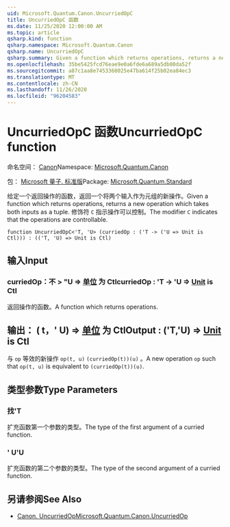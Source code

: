 ```yaml
---
uid: Microsoft.Quantum.Canon.UncurriedOpC
title: UncurriedOpC 函数
ms.date: 11/25/2020 12:00:00 AM
ms.topic: article
qsharp.kind: function
qsharp.namespace: Microsoft.Quantum.Canon
qsharp.name: UncurriedOpC
qsharp.summary: Given a function which returns operations, returns a new operation which takes both inputs as a tuple. The modifier `C` indicates that the operations are controllable.
ms.openlocfilehash: 35be5425fcd76eae9e0a6fde6a689a5db00da52f
ms.sourcegitcommit: a87c1aa8e7453360025e47ba614f25b02ea84ec3
ms.translationtype: MT
ms.contentlocale: zh-CN
ms.lasthandoff: 11/26/2020
ms.locfileid: "96204583"
---
```

# <a name="uncurriedopc-function"></a><span data-ttu-id="8bf7f-102">UncurriedOpC 函数</span><span class="sxs-lookup"><span data-stu-id="8bf7f-102">UncurriedOpC function</span></span>

<span data-ttu-id="8bf7f-103">命名空间： [Canon](xref:Microsoft.Quantum.Canon)</span><span class="sxs-lookup"><span data-stu-id="8bf7f-103">Namespace: [Microsoft.Quantum.Canon](xref:Microsoft.Quantum.Canon)</span></span>

<span data-ttu-id="8bf7f-104">包： [Microsoft 量子. 标准版](https://nuget.org/packages/Microsoft.Quantum.Standard)</span><span class="sxs-lookup"><span data-stu-id="8bf7f-104">Package: [Microsoft.Quantum.Standard](https://nuget.org/packages/Microsoft.Quantum.Standard)</span></span>


<span data-ttu-id="8bf7f-105">给定一个返回操作的函数，返回一个将两个输入作为元组的新操作。</span><span class="sxs-lookup"><span data-stu-id="8bf7f-105">Given a function which returns operations, returns a new operation which takes both inputs as a tuple.</span></span>
<span data-ttu-id="8bf7f-106">修饰符 `C` 指示操作可以控制。</span><span class="sxs-lookup"><span data-stu-id="8bf7f-106">The modifier `C` indicates that the operations are controllable.</span></span>

```qsharp
function UncurriedOpC<'T, 'U> (curriedOp : ('T -> ('U => Unit is Ctl))) : (('T, 'U) => Unit is Ctl)
```


## <a name="input"></a><span data-ttu-id="8bf7f-107">输入</span><span class="sxs-lookup"><span data-stu-id="8bf7f-107">Input</span></span>

### <a name="curriedop--t---u--unit--is-ctl"></a><span data-ttu-id="8bf7f-108">curriedOp：不 > "U => [单位](xref:microsoft.quantum.lang-ref.unit)  为 Ctl</span><span class="sxs-lookup"><span data-stu-id="8bf7f-108">curriedOp : 'T -> 'U => [Unit](xref:microsoft.quantum.lang-ref.unit)  is Ctl</span></span>

<span data-ttu-id="8bf7f-109">返回操作的函数。</span><span class="sxs-lookup"><span data-stu-id="8bf7f-109">A function which returns operations.</span></span>



## <a name="output--tu--unit--is-ctl"></a><span data-ttu-id="8bf7f-110">输出： ( t，' U) => [单位](xref:microsoft.quantum.lang-ref.unit)  为 Ctl</span><span class="sxs-lookup"><span data-stu-id="8bf7f-110">Output : ('T,'U) => [Unit](xref:microsoft.quantum.lang-ref.unit)  is Ctl</span></span>

<span data-ttu-id="8bf7f-111">与 `op` 等效的新操作 `op(t, u)` `(curriedOp(t))(u)` 。</span><span class="sxs-lookup"><span data-stu-id="8bf7f-111">A new operation `op` such that `op(t, u)` is equivalent to `(curriedOp(t))(u)`.</span></span>

## <a name="type-parameters"></a><span data-ttu-id="8bf7f-112">类型参数</span><span class="sxs-lookup"><span data-stu-id="8bf7f-112">Type Parameters</span></span>

### <a name="t"></a><span data-ttu-id="8bf7f-113">找</span><span class="sxs-lookup"><span data-stu-id="8bf7f-113">'T</span></span>

<span data-ttu-id="8bf7f-114">扩充函数第一个参数的类型。</span><span class="sxs-lookup"><span data-stu-id="8bf7f-114">The type of the first argument of a curried function.</span></span>
### <a name="u"></a><span data-ttu-id="8bf7f-115">' U</span><span class="sxs-lookup"><span data-stu-id="8bf7f-115">'U</span></span>

<span data-ttu-id="8bf7f-116">扩充函数的第二个参数的类型。</span><span class="sxs-lookup"><span data-stu-id="8bf7f-116">The type of the second argument of a curried function.</span></span>

## <a name="see-also"></a><span data-ttu-id="8bf7f-117">另请参阅</span><span class="sxs-lookup"><span data-stu-id="8bf7f-117">See Also</span></span>

- [<span data-ttu-id="8bf7f-118">Canon. UncurriedOp</span><span class="sxs-lookup"><span data-stu-id="8bf7f-118">Microsoft.Quantum.Canon.UncurriedOp</span></span>](xref:Microsoft.Quantum.Canon.UncurriedOp)